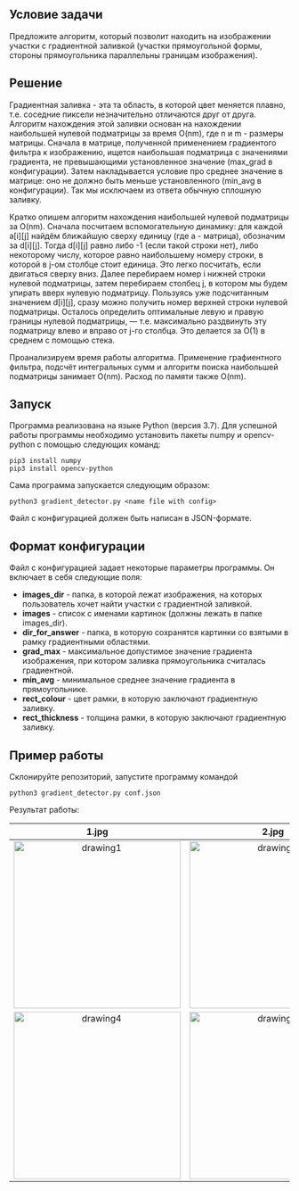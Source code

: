 ## Условие задачи

Предложите алгоритм, который позволит находить на изображении участки с градиентной заливкой (участки прямоугольной формы, стороны прямоугольника параллельны границам изображения).

## Решение

Градиентная заливка - эта та область, в которой цвет меняется плавно, т.е. соседние пиксели незначительно отличаются друг от друга. Алгоритм нахождения этой заливки основан на нахождении наибольшей нулевой подматрицы за время O(nm), где n и m - размеры матрицы. Сначала в матрице, полученной применением градиентого фильтра к изображению, ищется наибольшая подматрица с значениями градиента, не превышающими установленное значение (max_grad в конфигурации). Затем накладывается условие про среднее значение в матрице: оно не должно быть меньше установленного (min_avg в конфигурации). Так мы исключаем из ответа обычную сплошную заливку.

Кратко опишем алгоритм нахождения наибольшей нулевой подматрицы за O(nm). Сначала посчитаем вспомогательную динамику: для каждой a[i][j] найдём ближайшую сверху единицу (где a - матрица), обозначим за d[i][j]. Тогда d[i][j] равно либо -1 (если такой строки нет), либо некоторому числу, которое равно наибольшему номеру строки, в которой в j-ом столбце стоит единица. Это легко посчитать, если двигаться сверху вниз. Далее перебираем номер i нижней строки нулевой подматрицы, затем перебираем столбец j, в котором мы будем упирать вверх нулевую подматрицу. Пользуясь уже подсчитанным значением d[i][j], сразу можно получить номер верхней строки нулевой подматрицы. Осталось определить оптимальные левую и правую границы нулевой подматрицы, — т.е. максимально раздвинуть эту подматрицу влево и вправо от j-го столбца. Это делается за О(1) в среднем с помощью стека.

Проанализируем время работы алгоритма. Применение графиентного фильтра, подсчёт интегральных сумм  и алгоритм поиска наибольшей подматрицы занимает O(nm). Расход по памяти также O(nm).

## Запуск

Программа реализована на языке Python (версия 3.7). Для успешной работы программы необходимо установить пакеты numpy и opencv-python с помощью следующих команд:

```
pip3 install numpy
pip3 install opencv-python
```

Сама программа запускается следующим образом:
```
python3 gradient_detector.py <name file with config>
```
Файл с конфигурацией должен быть написан в JSON-формате.

## Формат конфигурации

Файл с конфигурацией задает некоторые параметры программы. Он включает в себя следующие поля:
* **images_dir** - папка, в которой лежат изображения, на которых пользователь хочет найти участки с градиентной заливкой.
* **images** - список с именами картинок (должны лежать в папке images_dir).
* **dir_for_answer** - папка, в которую сохранятся картинки со взятыми в рамку градиентными областями.
* **grad_max** - максимальное допустимое значение градиента изображения, при котором заливка прямоугольника считалась градиентной.
* **min_avg** -  минимальное среднее значение градиента в прямоугольнике.
* **rect_colour** - цвет рамки, в которую заключают градиентную заливку.
* **rect_thickness** - толщина рамки, в которую заключают градиентную заливку.

## Пример работы

Склонируйте репозиторий, запустите программу командой
```
python3 gradient_detector.py conf.json
```

Результат работы:

|  1.jpg | 2.jpg | 3.jpg | 4.jpg |
|:----------------:|:----------------:|:----------------:|:----------------:|
| <img src="https://github.com/x-ENIAC/Finder-gradient-areas/blob/master/images/1.jpg" alt="drawing1" width="300"/> | <img src="https://github.com/x-ENIAC/Finder-gradient-areas/blob/master/images/2.jpg" alt="drawing2" width="300"/> | <img src="https://github.com/x-ENIAC/Finder-gradient-areas/blob/master/images/3.jpg" alt="drawing3" width="300"/> | <img src="https://github.com/x-ENIAC/Finder-gradient-areas/blob/master/images/4.jpg" alt="drawing4" width="300"/> |
|  <img src="https://github.com/x-ENIAC/Finder-gradient-areas/blob/master/results/1.jpg" alt="drawing4" width="300"/>  | <img src="https://github.com/x-ENIAC/Finder-gradient-areas/blob/master/results/2.jpg" alt="drawing5" width="300"/> | <img src="https://github.com/x-ENIAC/Finder-gradient-areas/blob/master/results/3.jpg" alt="drawing6" width="300"/> | Gradient areas could not be found in the picture 4.jpg. Try changing the setting in the config file. |
